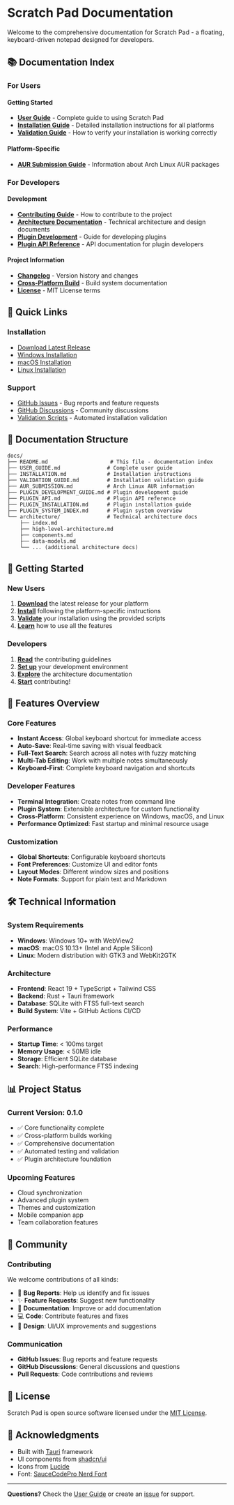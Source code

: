 # Scratch Pad Documentation

Welcome to the comprehensive documentation for Scratch Pad - a floating, keyboard-driven notepad designed for developers.

## 📚 Documentation Index

### For Users

#### Getting Started

- **[User Guide](USER_GUIDE.md)** - Complete guide to using Scratch Pad
- **[Installation Guide](INSTALLATION.md)** - Detailed installation instructions for all platforms
- **[Validation Guide](VALIDATION_GUIDE.md)** - How to verify your installation is working correctly

#### Platform-Specific

- **[AUR Submission Guide](AUR_SUBMISSION.md)** - Information about Arch Linux AUR packages

### For Developers

#### Development

- **[Contributing Guide](../CONTRIBUTING.md)** - How to contribute to the project
- **[Architecture Documentation](architecture/)** - Technical architecture and design documents
- **[Plugin Development](PLUGIN_DEVELOPMENT_GUIDE.md)** - Guide for developing plugins
- **[Plugin API Reference](PLUGIN_API.md)** - API documentation for plugin developers

#### Project Information

- **[Changelog](../CHANGELOG.md)** - Version history and changes
- **[Cross-Platform Build](../CROSS_PLATFORM_BUILD.md)** - Build system documentation
- **[License](../LICENSE)** - MIT License terms

## 🚀 Quick Links

### Installation

- [Download Latest Release](https://github.com/pinkydprojects/scratch-pad/releases/latest)
- [Windows Installation](INSTALLATION.md#windows-installation)
- [macOS Installation](INSTALLATION.md#macos-installation)
- [Linux Installation](INSTALLATION.md#linux-installation)

### Support

- [GitHub Issues](https://github.com/pinkydprojects/scratch-pad/issues) - Bug reports and feature requests
- [GitHub Discussions](https://github.com/pinkydprojects/scratch-pad/discussions) - Community discussions
- [Validation Scripts](../scripts/) - Automated installation validation

## 📖 Documentation Structure

```text
docs/
├── README.md                    # This file - documentation index
├── USER_GUIDE.md               # Complete user guide
├── INSTALLATION.md             # Installation instructions
├── VALIDATION_GUIDE.md         # Installation validation guide
├── AUR_SUBMISSION.md           # Arch Linux AUR information
├── PLUGIN_DEVELOPMENT_GUIDE.md # Plugin development guide
├── PLUGIN_API.md               # Plugin API reference
├── PLUGIN_INSTALLATION.md      # Plugin installation guide
├── PLUGIN_SYSTEM_INDEX.md      # Plugin system overview
└── architecture/               # Technical architecture docs
    ├── index.md
    ├── high-level-architecture.md
    ├── components.md
    ├── data-models.md
    └── ... (additional architecture docs)
```

## 🎯 Getting Started

### New Users

1. **[Download](https://github.com/pinkydprojects/scratch-pad/releases/latest)** the latest release for your platform
2. **[Install](INSTALLATION.md)** following the platform-specific instructions
3. **[Validate](VALIDATION_GUIDE.md)** your installation using the provided scripts
4. **[Learn](USER_GUIDE.md)** how to use all the features

### Developers

1. **[Read](../CONTRIBUTING.md)** the contributing guidelines
2. **[Set up](../CONTRIBUTING.md#development-setup)** your development environment
3. **[Explore](architecture/)** the architecture documentation
4. **[Start](../CONTRIBUTING.md#development-workflow)** contributing!

## 🔧 Features Overview

### Core Features

- **Instant Access**: Global keyboard shortcut for immediate access
- **Auto-Save**: Real-time saving with visual feedback
- **Full-Text Search**: Search across all notes with fuzzy matching
- **Multi-Tab Editing**: Work with multiple notes simultaneously
- **Keyboard-First**: Complete keyboard navigation and shortcuts

### Developer Features

- **Terminal Integration**: Create notes from command line
- **Plugin System**: Extensible architecture for custom functionality
- **Cross-Platform**: Consistent experience on Windows, macOS, and Linux
- **Performance Optimized**: Fast startup and minimal resource usage

### Customization

- **Global Shortcuts**: Configurable keyboard shortcuts
- **Font Preferences**: Customize UI and editor fonts
- **Layout Modes**: Different window sizes and positions
- **Note Formats**: Support for plain text and Markdown

## 🛠️ Technical Information

### System Requirements

- **Windows**: Windows 10+ with WebView2
- **macOS**: macOS 10.13+ (Intel and Apple Silicon)
- **Linux**: Modern distribution with GTK3 and WebKit2GTK

### Architecture

- **Frontend**: React 19 + TypeScript + Tailwind CSS
- **Backend**: Rust + Tauri framework
- **Database**: SQLite with FTS5 full-text search
- **Build System**: Vite + GitHub Actions CI/CD

### Performance

- **Startup Time**: < 100ms target
- **Memory Usage**: < 50MB idle
- **Storage**: Efficient SQLite database
- **Search**: High-performance FTS5 indexing

## 📊 Project Status

### Current Version: 0.1.0

- ✅ Core functionality complete
- ✅ Cross-platform builds working
- ✅ Comprehensive documentation
- ✅ Automated testing and validation
- ✅ Plugin architecture foundation

### Upcoming Features

- Cloud synchronization
- Advanced plugin system
- Themes and customization
- Mobile companion app
- Team collaboration features

## 🤝 Community

### Contributing

We welcome contributions of all kinds:

- 🐛 **Bug Reports**: Help us identify and fix issues
- ✨ **Feature Requests**: Suggest new functionality
- 📝 **Documentation**: Improve or add documentation
- 💻 **Code**: Contribute features and fixes
- 🎨 **Design**: UI/UX improvements and suggestions

### Communication

- **GitHub Issues**: Bug reports and feature requests
- **GitHub Discussions**: General discussions and questions
- **Pull Requests**: Code contributions and reviews

## 📄 License

Scratch Pad is open source software licensed under the [MIT License](../LICENSE).

## 🙏 Acknowledgments

- Built with [Tauri](https://tauri.app/) framework
- UI components from [shadcn/ui](https://ui.shadcn.com/)
- Icons from [Lucide](https://lucide.dev/)
- Font: [SauceCodePro Nerd Font](https://www.nerdfonts.com/)

---

**Questions?** Check the [User Guide](USER_GUIDE.md) or create an [issue](https://github.com/pinkydprojects/scratch-pad/issues) for support.
